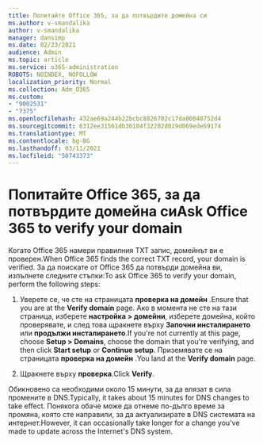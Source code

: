 ```yaml
---
title: Попитайте Office 365, за да потвърдите домейна си
ms.author: v-smandalika
author: v-smandalika
manager: dansimp
ms.date: 02/23/2021
audience: Admin
ms.topic: article
ms.service: o365-administration
ROBOTS: NOINDEX, NOFOLLOW
localization_priority: Normal
ms.collection: Adm_O365
ms.custom:
- "9002531"
- "7375"
ms.openlocfilehash: 432ae69a244b22bcbc8826702c17da00040752d4
ms.sourcegitcommit: 6312ee31561db36104f32282d019d069ede69174
ms.translationtype: MT
ms.contentlocale: bg-BG
ms.lasthandoff: 03/11/2021
ms.locfileid: "50743373"
---
```

# <a name="ask-office-365-to-verify-your-domain"></a><span data-ttu-id="bc96c-102">Попитайте Office 365, за да потвърдите домейна си</span><span class="sxs-lookup"><span data-stu-id="bc96c-102">Ask Office 365 to verify your domain</span></span>

<span data-ttu-id="bc96c-103">Когато Office 365 намери правилния TXT запис, домейнът ви е проверен.</span><span class="sxs-lookup"><span data-stu-id="bc96c-103">When Office 365 finds the correct TXT record, your domain is verified.</span></span> <span data-ttu-id="bc96c-104">За да поискате от Office 365 да потвърди домейна ви, изпълнете следните стъпки:</span><span class="sxs-lookup"><span data-stu-id="bc96c-104">To ask Office 365 to verify your domain, perform the following steps:</span></span>

1. <span data-ttu-id="bc96c-105">Уверете се, че сте на страницата **проверка на домейн** .</span><span class="sxs-lookup"><span data-stu-id="bc96c-105">Ensure that you are at the **Verify domain** page.</span></span> <span data-ttu-id="bc96c-106">Ако в момента не сте на тази страница, изберете **настройка > домейни**, изберете домейна, който проверявате, и след това щракнете върху **Започни инсталирането** или **продължи инсталирането**.</span><span class="sxs-lookup"><span data-stu-id="bc96c-106">If you're not currently at this page, choose **Setup > Domains**, choose the domain that you're verifying, and then click **Start setup** or **Continue setup**.</span></span> <span data-ttu-id="bc96c-107">Приземявате се на страницата **проверка на домейн** .</span><span class="sxs-lookup"><span data-stu-id="bc96c-107">You land at the **Verify domain** page.</span></span>

2. <span data-ttu-id="bc96c-108">Щракнете върху **проверка**.</span><span class="sxs-lookup"><span data-stu-id="bc96c-108">Click **Verify**.</span></span>

<span data-ttu-id="bc96c-109">Обикновено са необходими около 15 минути, за да влязат в сила промените в DNS.</span><span class="sxs-lookup"><span data-stu-id="bc96c-109">Typically, it takes about 15 minutes for DNS changes to take effect.</span></span> <span data-ttu-id="bc96c-110">Понякога обаче може да отнеме по-дълго време за промяна, която сте направили, за да актуализирате в DNS системата на интернет.</span><span class="sxs-lookup"><span data-stu-id="bc96c-110">However, it can occasionally take longer for a change you've made to update across the Internet's DNS system.</span></span>

